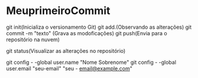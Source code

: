 # MeuprimeiroCommit

git init(Inicializa o versionamento Git)
git add.(Observando as alterações)
git commit -m "texto" (Grava as modoficações)
git push(Envia para o repositório na nuvem)

git status(Visualizar as alterações no repositório)

git config - -global user.name "Nome Sobrenome"
git config - -global user.email "seu-email" "seu - email@example.com"

